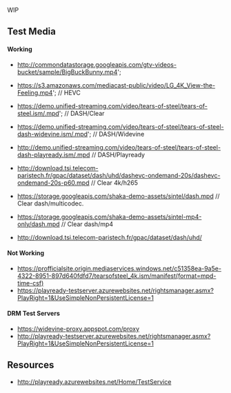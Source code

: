 WIP

## Test Media


#### Working
* http://commondatastorage.googleapis.com/gtv-videos-bucket/sample/BigBuckBunny.mp4';
* https://s3.amazonaws.com/mediacast-public/video/LG_4K_View-the-Feeling.mp4'; // HEVC
* https://demo.unified-streaming.com/video/tears-of-steel/tears-of-steel.ism/.mpd'; // DASH/Clear
* https://demo.unified-streaming.com/video/tears-of-steel/tears-of-steel-dash-widevine.ism/.mpd'; // DASH/Widevine
* http://demo.unified-streaming.com/video/tears-of-steel/tears-of-steel-dash-playready.ism/.mpd // DASH/Playready
* http://download.tsi.telecom-paristech.fr/gpac/dataset/dash/uhd/dashevc-ondemand-20s/dashevc-ondemand-20s-p60.mpd // Clear 4k/h265
* https://storage.googleapis.com/shaka-demo-assets/sintel/dash.mpd // Clear dash/multicodec.
* https://storage.googleapis.com/shaka-demo-assets/sintel-mp4-only/dash.mpd // Clear dash/mp4


* http://download.tsi.telecom-paristech.fr/gpac/dataset/dash/uhd/




#### Not Working
* https://profficialsite.origin.mediaservices.windows.net/c51358ea-9a5e-4322-8951-897d640fdfd7/tearsofsteel_4k.ism/manifest(format=mpd-time-csf)
* https://playready-testserver.azurewebsites.net/rightsmanager.asmx?PlayRight=1&UseSimpleNonPersistentLicense=1


#### DRM Test Servers
* https://widevine-proxy.appspot.com/proxy
* http://playready-testserver.azurewebsites.net/rightsmanager.asmx?PlayRight=1&UseSimpleNonPersistentLicense=1

## Resources
* http://playready.azurewebsites.net/Home/TestService